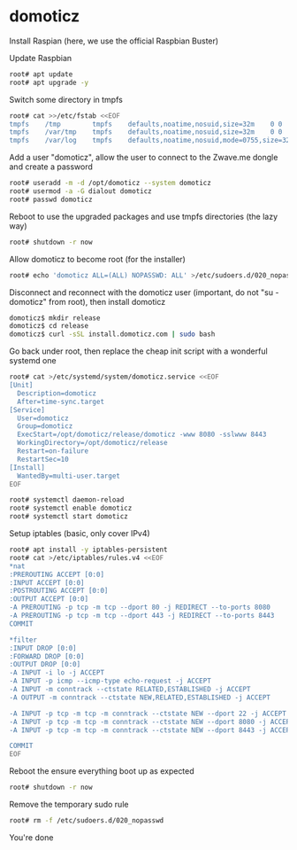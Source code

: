 # domoticz

Install Raspian (here, we use the official Raspbian Buster)

Update Raspbian
```bash
root# apt update
root# apt upgrade -y
```

Switch some directory in tmpfs
```bash
root# cat >>/etc/fstab <<EOF
tmpfs    /tmp        tmpfs    defaults,noatime,nosuid,size=32m    0 0
tmpfs    /var/tmp    tmpfs    defaults,noatime,nosuid,size=32m    0 0
tmpfs    /var/log    tmpfs    defaults,noatime,nosuid,mode=0755,size=32m    0 0
```

Add a user "domoticz", allow the user to connect to the Zwave.me dongle and create a password
```bash
root# useradd -m -d /opt/domoticz --system domoticz
root# usermod -a -G dialout domoticz
root# passwd domoticz
```

Reboot to use the upgraded packages and use tmpfs directories (the lazy way)
```bash
root# shutdown -r now
```

Allow domoticz to become root (for the installer)
```bash
root# echo 'domoticz ALL=(ALL) NOPASSWD: ALL' >/etc/sudoers.d/020_nopasswd
```

Disconnect and reconnect with the domoticz user (important, do not "su - domoticz" from root), then install domoticz
```bash
domoticz$ mkdir release
domoticz$ cd release
domoticz$ curl -sSL install.domoticz.com | sudo bash
```

Go back under root, then replace the cheap init script with a wonderful systemd one
```bash
root# cat >/etc/systemd/system/domoticz.service <<EOF
[Unit]
  Description=domoticz
  After=time-sync.target
[Service]
  User=domoticz
  Group=domoticz
  ExecStart=/opt/domoticz/release/domoticz -www 8080 -sslwww 8443
  WorkingDirectory=/opt/domoticz/release
  Restart=on-failure
  RestartSec=10
[Install]
  WantedBy=multi-user.target
EOF

root# systemctl daemon-reload
root# systemctl enable domoticz
root# systemctl start domoticz
```

Setup iptables (basic, only cover IPv4)
```bash
root# apt install -y iptables-persistent
root# cat >/etc/iptables/rules.v4 <<EOF
*nat
:PREROUTING ACCEPT [0:0]
:INPUT ACCEPT [0:0]
:POSTROUTING ACCEPT [0:0]
:OUTPUT ACCEPT [0:0]
-A PREROUTING -p tcp -m tcp --dport 80 -j REDIRECT --to-ports 8080
-A PREROUTING -p tcp -m tcp --dport 443 -j REDIRECT --to-ports 8443
COMMIT

*filter
:INPUT DROP [0:0]
:FORWARD DROP [0:0]
:OUTPUT DROP [0:0]
-A INPUT -i lo -j ACCEPT
-A INPUT -p icmp --icmp-type echo-request -j ACCEPT
-A INPUT -m conntrack --ctstate RELATED,ESTABLISHED -j ACCEPT
-A OUTPUT -m conntrack --ctstate NEW,RELATED,ESTABLISHED -j ACCEPT

-A INPUT -p tcp -m tcp -m conntrack --ctstate NEW --dport 22 -j ACCEPT
-A INPUT -p tcp -m tcp -m conntrack --ctstate NEW --dport 8080 -j ACCEPT
-A INPUT -p tcp -m tcp -m conntrack --ctstate NEW --dport 8443 -j ACCEPT

COMMIT
EOF
```

Reboot the ensure everything boot up as expected
```bash
root# shutdown -r now
```

Remove the temporary sudo rule
```bash
root# rm -f /etc/sudoers.d/020_nopasswd
```

You're done

